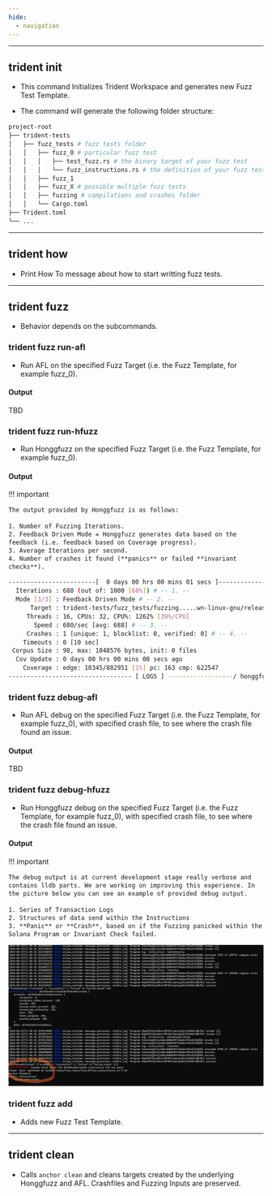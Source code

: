 ```yaml
---
hide:
  - navigation
---
```


---


## trident init

- This command Initializes Trident Workspace and generates new Fuzz Test Template.

- The command will generate the following folder structure:
```bash
project-root
├── trident-tests
│   ├── fuzz_tests # fuzz tests folder
│   │   ├── fuzz_0 # particular fuzz test
│   │   │   ├── test_fuzz.rs # the binary target of your fuzz test
│   │   │   └── fuzz_instructions.rs # the definition of your fuzz test
│   │   ├── fuzz_1
│   │   ├── fuzz_X # possible multiple fuzz tests
│   │   ├── fuzzing # compilations and crashes folder
│   │   └── Cargo.toml
├── Trident.toml
└── ...
```

---

## trident how

 - Print How To message about how to start writting fuzz tests.

---

## trident fuzz

- Behavior depends on the subcommands.

### trident fuzz run-afl

- Run AFL on the specified Fuzz Target (i.e. the Fuzz Template, for example fuzz_0).

#### Output

TBD

### trident fuzz run-hfuzz

- Run Honggfuzz on the specified Fuzz Target (i.e. the Fuzz Template, for example fuzz_0).

#### Output

!!! important

    The output provided by Honggfuzz is as follows:

    1. Number of Fuzzing Iterations.
    2. Feedback Driven Mode = Honggfuzz generates data based on the feedback (i.e. feedback based on Coverage progress).
    3. Average Iterations per second.
    4. Number of crashes it found (**panics** or failed **invariant checks**).


```bash
------------------------[  0 days 00 hrs 00 mins 01 secs ]----------------------
  Iterations : 688 (out of: 1000 [68%]) # -- 1. --
  Mode [3/3] : Feedback Driven Mode # -- 2. --
      Target : trident-tests/fuzz_tests/fuzzing.....wn-linux-gnu/release/fuzz_0
     Threads : 16, CPUs: 32, CPU%: 1262% [39%/CPU]
       Speed : 680/sec [avg: 688] # -- 3. --
     Crashes : 1 [unique: 1, blocklist: 0, verified: 0] # -- 4. --
    Timeouts : 0 [10 sec]
 Corpus Size : 98, max: 1048576 bytes, init: 0 files
  Cov Update : 0 days 00 hrs 00 mins 00 secs ago
    Coverage : edge: 10345/882951 [1%] pc: 163 cmp: 622547
---------------------------------- [ LOGS ] ------------------/ honggfuzz 2.6 /-
```

### trident fuzz debug-afl

- Run AFL debug on the specified Fuzz Target (i.e. the Fuzz Template, for example fuzz_0), with specified crash file, to see where the crash file found an issue.

#### Output

TBD

### trident fuzz debug-hfuzz

- Run Honggfuzz debug on the specified Fuzz Target (i.e. the Fuzz Template, for example fuzz_0), with specified crash file, to see where the crash file found an issue.


#### Output

!!! important

    The debug output is at current development stage really verbose and contains lldb parts. We are working on improving this experience. In the picture below you can see an example of provided debug output.

    1. Series of Transaction Logs
    2. Structures of data send within the Instructions
    3. **Panic** or **Crash**, based on if the Fuzzing panicked within the Solana Program or Invariant Check failed.



![alt text](../images/run-debug.png)

### trident fuzz add

- Adds new Fuzz Test Template.

---

## trident clean

- Calls `anchor clean` and cleans targets created by the underlying Honggfuzz and AFL. Crashfiles and Fuzzing Inputs are preserved.
